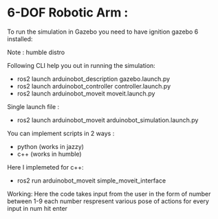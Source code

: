 # 6-DOF Robotic Arm :

To run the simulation in Gazebo you need to have ignition gazebo 6 installed:

Note : humble distro

Following CLI help you out in running the simulation:

- ros2 launch arduinobot_description gazebo.launch.py
- ros2 launch arduinobot_controller controller.launch.py
- ros2 launch arduinobot_moveit moveit.launch.py

Single launch file :

- ros2 launch arduinobot_moveit arduinobot_simulation.launch.py

You can implement scripts in 2 ways :
- python (works in jazzy)
- c++ (works in humble)

Here I implemeted for c++:
- ros2 run arduinobot_moveit simple_moveit_interface

Working:
Here the code takes input from the user in the form of number between 1-9 
each number respresent various pose of actions for every input in num hit enter
